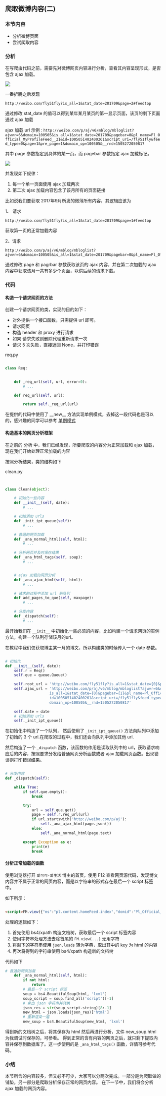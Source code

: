## 爬取微博内容(二)

### 本节内容

- 分析微博页面
- 尝试爬取内容

### 分析

在写爬虫代码之前，需要先对微博网页内容进行分析，查看其内容呈现形式，是否包含 ajax 加载。

![](Selection_152.png)

一番折腾之后发现

```
http://weibo.com/fly51fly?is_all=1&stat_date=201709&page=2#feedtop

```

通过修改 stat_date 的值可以得到某年某月某页的第一显示页面，该页的剩下页面通过 ajax 加载

ajax 加载 url 示例 : `http://weibo.com/p/aj/v6/mblog/mbloglist?ajwvr=6&domain=100505&is_all=1&stat_date=201709&pagebar=0&pl_name=Pl_Official_MyProfileFeed__21&id=1005051402400261&script_uri=/fly51fly&feed_type=0&page=1&pre_page=1&domain_op=100505&__rnd=1505272050817`

其中 page 参数指定到具体的某一页，而 pagebar 参数指定 ajax 加载标记。

![](Selection_153.png)

并发现如下规律：

1. 每一个单一页面使用 ajax 加载两次
2. 第二次 ajax 加载内容包含了该月所有的页面链接


比如说我们要获取 2017年9月所发的微薄所有内容，其逻辑应该为

1、 请求 
```
http://weibo.com/fly51fly?is_all=1&stat_date=201709&page=1#feedtop

```
获取第一页的正常加载内容

2、请求


```
http://weibo.com/p/aj/v6/mblog/mbloglist?ajwvr=6&domain=100505&is_all=1&stat_date=201709&pagebar=0&pl_name=Pl_Official_MyProfileFeed__21&id=1005051402400261&script_uri=/fly51fly&feed_type=0&page=1&pre_page=1&domain_op=100505&__rnd=1505272050817

```
通过修改 page 和 pagrbar 参数获取该页的 ajax 内容，并在第二次加载的 ajax 内容中获取该月一共有多少个页面，以供后续的请求下载。


### 代码


#### 构造一个请求网页的方法

创建一个请求网页的类，实现的目的如下：

- 对外提供一个接口函数，只需提供 url 即可。
- 请求网页
- 构造 header 和 proxy 进行请求
- 如果 请求失败则删除代理重新请求一次
- 请求 5 次失败，直接返回 None，并打印错误


req.py

```python

class Req:

	
	def _req_url(self, url, error=0):
		# ...

	def req_url(self, url):

		return self._req_url(url)

```

在提供的代码中使用了 \_\_new\_\_ 方法实现单例模式，去掉这一段代码也是可以的，感兴趣的同学可以参考 [单例模式](http://www.cnblogs.com/dyllove98/archive/2013/07/20/3202955.html)


#### 构造基本的网页分析框架

在之前的 分析 中，我们已经发现，所要爬取的内容分为正常加载和 ajax 加载，现在我们开始处理正常加载的内容

按照分析结果，类的结构如下

clean.py

```python


class Clean(object):

	# 初始化一些内容
	def __init__(self, date):
		# ...

	# 初始添加 urls
	def _init_ipt_queue(self):
		# ...

	# 普通的网页加载
	def _ana_normal_html(self, html):
		# ...

	# 分析网页并及时保存结果
	def _ana_html_tags(self, soup):
		# ...


	# ajax 加载的网页分析
	def _ana_ajax_html(self, html):
		# ...

	# 请求的过程中添加 url 到队列
	def add_pages_to_que(self, maxpage):
		# ...

	# 分发内容
	def _dispatch(self):
		# ...


```

最开始我们在 `__init__` 中初始化一些必须的内容，比如构建一个请求网页的实例方法，构建一个队列存储该月的url。

在教程中我们仅获取博主某一月的博文，所以构建类的时候传入一个 date 参数。

```python

# 初始化
def __init__(self, date):
	self.r = Req()
	self.que = queue.Queue()

	self.root_url = 'http://weibo.com/fly51fly?is_all=1&stat_date={0}&page={1}#feedtop'
	self.ajax_url = 'http://weibo.com/p/aj/v6/mblog/mbloglist?ajwvr=6&domain=100505& \
					is_all=1&stat_date={0}&pagebar={1}&pl_name=Pl_Official_MyProfileFeed__21& \
					id=1005051402400261&script_uri=/fly51fly&feed_type=0&page={2}&pre_page={2}& \
					domain_op=100505&__rnd=1505272050817'

	self.date = date
	# 初始添加 urls
	self._init_ipt_queue()

```

在初始化中构造了一个队列， 然后使用了 `_init_ipt_queue()` 方法向队列中添加了初始的 3 个 url.在爬取的过程中，我们还会向队列中添加其他 url.


然后构造了一个 `_dispatch` 函数，该函数的作用是读取队列中的 url，获取请求响应后的内容，按照要求分发给普通网页分析函数或者 ajax 加载网页函数。出现错误则打印错误结果。

```python

# 分发内容
def _dispatch(self):

	while True:
		if self.que.empty():
			break

		try:
			url = self.que.get()
			page = self.r.req_url(url)
			if url.startswith('http://weibo.com/p/aj'):
				self._ana_ajax_html(page.json())
			else:
				self._ana_normal_html(page.text)

		except Exception as e:
			print(e)
			break

```

#### 分析正常加载的函数

使用浏览器打开 `爱可可-爱生活` 博主的首页，使用 F12 查看网页源代码，发现博文内容并不属于正常的网页内容，而是以字符串的形式存在最后一个 script 标签中。

如下所示：

```html

<script>FM.view({"ns":"pl.content.homeFeed.index","domid":"Pl_Official_MyProfileFeed__21","css":["style/css/module/list/comb_WB_feed_profile.css?version=f37ddddda3de6d0d"],"js":"page/js/pl/content/homeFeed/index.js?version=5b30600ec8ea0c14","html":" <div class=\"WB_feed WB_feed_v3 WB_feed ... \/div>\r\n    "})</script>


```

处理的逻辑如下：

1. 首先使用 bs4/xpath 构造文档树，获取最后一个 script 标签内容
2. 使用字符串处理方法去除首尾的 `FM.view(...)` 无用字符
3. 将剩下的字符串使用 `json.loads` 转为字典，取出其中的 key 为 html 的内容
4. 再次将得到的字符串使用 bs4/xpath 构造新的文档树


代码如下
```python
# 普通的网页加载
	def _ana_normal_html(self, html):
		if not html:
			return
		# 最后一个 script 标签
		soup = bs4.BeautifulSoup(html, 'lxml')
		soup_script = soup.find_all('script')[-1]
		# 拿出 json 字符串并转换
		json_res = str(soup_script.string)[8:-1]
		new_html = json.loads(json_res)['html']
		# 重新渲染一遍
		new_soup = bs4.BeautifulSoup(new_html, 'lxml')

``` 

得到新的文档树之后，将其保存为 html 然后再进行分析，文件 new_soup.html 为我调试时保存的，可参看。
得到正常的含有内容的网页之后，就只剩下提取内容并保存到数据库了。这一步使用的是 `_ana_html_tags()` 函数，详情可参考代码。



### 小结

本节所含的内容较多，但又必不可少，大家可以分两次完成。一部分是为爬取做的铺垫，另一部分是爬取分析保存正常的网页内容。
在下一节中，我们将会分析 ajax 加载的网页内容。



